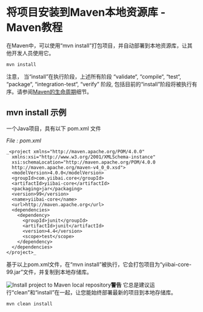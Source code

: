 # 将项目安装到Maven本地资源库 - Maven教程

在Maven中，可以使用“mvn install”打包项目，并自动部署到本地资源库，让其他开发人员使用它。

```
mvn install
```

注意，
当“install”在执行阶段，上述所有阶段 “validate“, “compile“, “test“, “package“, “integration-test“, “verify” 阶段, 包括目前的“install”阶段将被执行有序。请参阅[Maven的生命周期](http://maven.apache.org/guides/introduction/introduction-to-the-lifecycle.html)细节。

## mvn install 示例

一个Java项目，具有以下 pom.xml 文件

_File : pom.xml_

```
_<project xmlns="http://maven.apache.org/POM/4.0.0" 
  xmlns:xsi="http://www.w3.org/2001/XMLSchema-instance"
  xsi:schemaLocation="http://maven.apache.org/POM/4.0.0 
  http://maven.apache.org/maven-v4_0_0.xsd">
  <modelVersion>4.0.0</modelVersion>
  <groupId>com.yiibai.core</groupId>
  <artifactId>yiibai-core</artifactId>
  <packaging>jar</packaging>
  <version>99</version>
  <name>yiibai-core</name>
  <url>http://maven.apache.org</url>
  <dependencies>
    <dependency>
      <groupId>junit</groupId>
      <artifactId>junit</artifactId>
      <version>4.4</version>
      <scope>test</scope>
    </dependency>
  </dependencies>
</project>_
```

基于以上pom.xml文件，在“mvn install”被执行，它会打包项目为“yiibai-core-99.jar”文件，并复制到本地存储库。

![Install project to Maven local repository](../img/l-repository.png "install-into-maven-local-repository")**警告**
它总是建议运行“clean”和“install”在一起，让您能始终部署最新的项目到本地存储库。

```
mvn clean install
```

